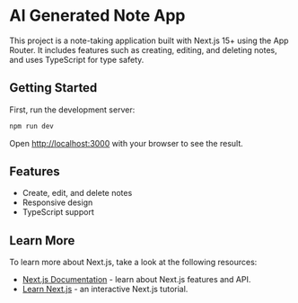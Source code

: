 # AI Generated Note App

This project is a note-taking application built with Next.js 15+ using the App Router. It includes features such as creating, editing, and deleting notes, and uses TypeScript for type safety.

## Getting Started

First, run the development server:

```bash
npm run dev
```

Open [http://localhost:3000](http://localhost:3000) with your browser to see the result.

## Features

- Create, edit, and delete notes
- Responsive design
- TypeScript support

## Learn More

To learn more about Next.js, take a look at the following resources:

- [Next.js Documentation](https://nextjs.org/docs) - learn about Next.js features and API.
- [Learn Next.js](https://nextjs.org/learn) - an interactive Next.js tutorial.
